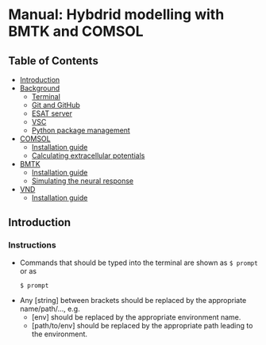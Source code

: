 # Manual: Hybdrid modelling with BMTK and COMSOL 

## Table of Contents

- [Introduction](#introduction)
- [Background](./background/)
  - [Terminal](./background/terminal.md)
  - [Git and GitHub](./background/git.md)
  - [ESAT server](./background/esat.md)
  - [VSC](./background/vsc.md)
  - [Python package management](./background/packages.md)
- [COMSOL](./comsol/README.md)
  - [Installation guide](./comsol/installation.md)
  - [Calculating extracellular potentials](./comsol/solution.md)
- [BMTK](./bmtk/README.md)
  - [Installation guide](./bmtk/installation.md)
  - [Simulating the neural response](./bmtk/simulation.md)
- [VND](./vnd/README.MD)
  - [Installation guide](./vnd/installation.md)


## Introduction

### Instructions

- Commands that should be typed into the terminal are shown as ``` $ prompt ``` or as
  ```
  $ prompt
  ```
- Any [string] between brackets should be replaced by the appropriate name/path/..., e.g.
  - [env] should be replaced by the appropriate environment name.
  - [path/to/env] should be replaced by the appropriate path leading to the environment.